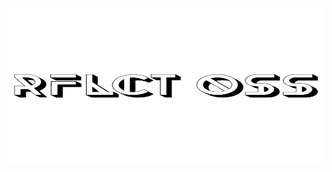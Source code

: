 <p align="center">
  <img width="512" height="250" src="https://github.com/Zariaa27/ReflectOSS/blob/cb0a51ac133d833fdfa85dc290500accd575db92/RFLCT/rflct-oss.png">
</p>
